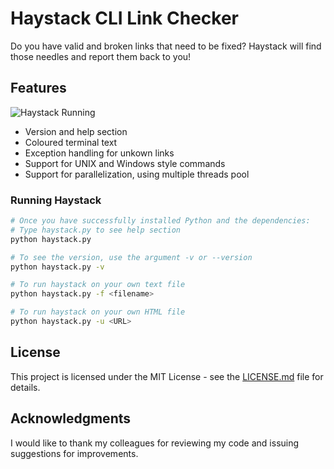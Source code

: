 # Haystack CLI Link Checker
Do you have valid and broken links that need to be fixed? Haystack will find those needles and report them back to you!
## Features
![Haystack Running](https://github.com/rjayroso/haystack-link-checker/blob/master/resources/haystack-run.gif)
- Version and help section
- Coloured terminal text
- Exception handling for unkown links
- Support for UNIX and Windows style commands
- Support for parallelization, using multiple threads pool
### Running Haystack
```bash
# Once you have successfully installed Python and the dependencies: 
# Type haystack.py to see help section
python haystack.py

# To see the version, use the argument -v or --version
python haystack.py -v

# To run haystack on your own text file
python haystack.py -f <filename>

# To run haystack on your own HTML file
python haystack.py -u <URL>
```
## License
This project is licensed under the MIT License - see the [LICENSE.md](https://github.com/rjayroso/react-vehicle-database-manager/blob/master/LICENSE) file for details.
## Acknowledgments
I would like to thank my colleagues for reviewing my code and issuing suggestions for improvements.
